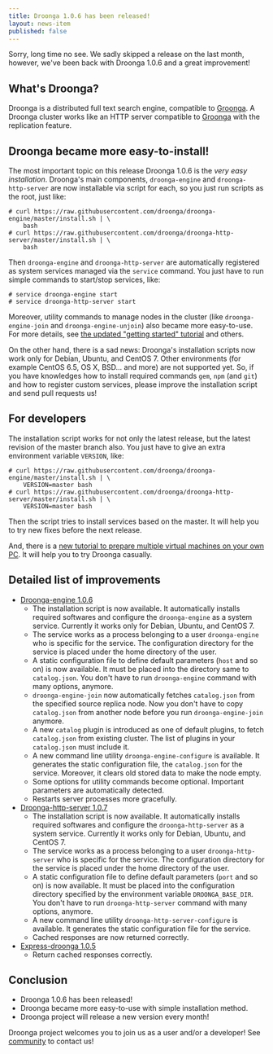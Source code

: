 ```yaml
---
title: Droonga 1.0.6 has been released!
layout: news-item
published: false
---
```


Sorry, long time no see.
We sadly skipped a release on the last month, however, we've been back with Droonga 1.0.6 and a great improvement!

## What's Droonga?

Droonga is a distributed full text search engine, compatible to [Groonga][groonga].
A Droonga cluster works like an HTTP server compatible to [Groonga][groonga] with the replication feature.

## Droonga became more easy-to-install!

The most important topic on this release Droonga 1.0.6 is the *very easy installation*.
Droonga's main components, `droonga-engine` and `droonga-http-server` are now installable via script for each, so you just run scripts as the root, just like:

~~~
# curl https://raw.githubusercontent.com/droonga/droonga-engine/master/install.sh | \
    bash
# curl https://raw.githubusercontent.com/droonga/droonga-http-server/master/install.sh | \
    bash
~~~

Then `droonga-engine` and `droonga-http-server` are automatically registered as system services managed via the `service` command.
You just have to run simple commands to start/stop services, like:

~~~
# service droonga-engine start
# service droonga-http-server start
~~~

Moreover, utility commands to manage nodes in the cluster (like `droonga-engine-join` and `droonga-engine-unjoin`) also became more easy-to-use.
For more details, see [the updated "getting started" tutorial](/tutorial/1.0.6/groonga) and others.

On the other hand, there is a sad news:
Droonga's installation scripts now work only for Debian, Ubuntu, and CentOS 7.
Other environments (for example CentOS 6.5, OS X, BSD... and more) are not supported yet.
So, if you have knowledges how to install required commands `gem`, `npm` (and `git`) and how to register custom services, please improve the installation script and send pull requests us!

## For developers

The installation script works for not only the latest release, but the latest revision of the master branch also.
You just have to give an extra environment variable `VERSION`, like:

~~~
# curl https://raw.githubusercontent.com/droonga/droonga-engine/master/install.sh | \
    VERSION=master bash
# curl https://raw.githubusercontent.com/droonga/droonga-http-server/master/install.sh | \
    VERSION=master bash
~~~

Then the script tries to install services based on the master.
It will help you to try new fixes before the next release.

And, there is a [new tutorial to prepare multiple virtual machines on your own PC](/tutorial/1.0.6/virtual-machines-for-experiments/).
It will help you to try Droonga casually.

## Detailed list of improvements

 * [Droonga-engine 1.0.6][droonga-engine]
   * The installation script is now available.
     It automatically installs required softwares and configure the `droonga-engine` as a system service.
     Currently it works only for Debian, Ubuntu, and CentOS 7.
   * The service works as a process belonging to a user `droonga-engine` who is specific for the service.
     The configuration directory for the service is placed under the home directory of the user.
   * A static configuration file to define default parameters (`host` and so on) is now available.
     It must be placed into the directory same to `catalog.json`.
     You don't have to run `droonga-engine` command with many options, anymore.
   * `droonga-engine-join` now automatically fetches `catalog.json` from the specified source replica node.
     Now you don't have to copy `catalog.json` from another node before you run `droonga-engine-join` anymore.
   * A new `catalog` plugin is introduced as one of default plugins, to fetch `catalog.json` from existing cluster.
     The list of plugins in your `catalog.json` must include it.
   * A new command line utility `droonga-engine-configure` is available.
     It generates the static configuration file, the `catalog.json` for the service.
     Moreover, it clears old stored data to make the node empty.
   * Some options for utility commands become optional.
     Important parameters are automatically detected.
   * Restarts server processes more gracefully.
 * [Droonga-http-server 1.0.7][droonga-http-server]
   * The installation script is now available.
     It automatically installs required softwares and configure the `droonga-http-server` as a system service.
     Currently it works only for Debian, Ubuntu, and CentOS 7.
   * The service works as a process belonging to a user `droonga-http-server` who is specific for the service.
     The configuration directory for the service is placed under the home directory of the user.
   * A static configuration file to define default parameters (`port` and so on) is now available.
     It must be placed into the configuration directory specified by the environment variable `DROONGA_BASE_DIR`.
     You don't have to run `droonga-http-server` command with many options, anymore.
   * A new command line utility `droonga-http-server-configure` is available.
     It generates the static configuration file for the service.
   * Cached responses are now returned correctly.
 * [Express-droonga 1.0.5][express-droonga]
   * Return cached responses correctly.

## Conclusion

 * Droonga 1.0.6 has been released!
 * Droonga became more easy-to-use with simple installation method.
 * Droonga project will release a new version every month!

Droonga project welcomes you to join us as a user and/or a developer! See [community][] to contact us!

  [community]: /community/
  [overview]: /overview/
  [tutorial]: /tutorial/groonga/
  [groonga]: http://groonga.org/
  [droonga-engine]: https://github.com/droonga/droonga-engine
  [droonga-http-server]: https://github.com/droonga/droonga-http-server
  [express-droonga]: https://github.com/droonga/express-droonga
